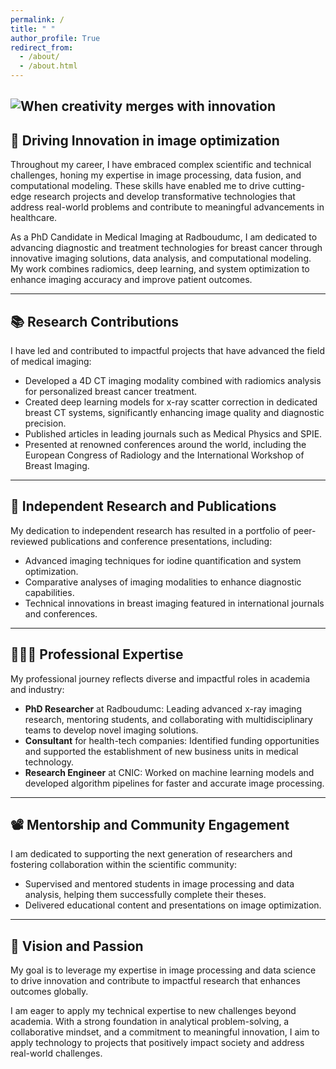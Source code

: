 ```yaml
---
permalink: /
title: " "
author_profile: True
redirect_from: 
  - /about/
  - /about.html
---
```

![When creativity merges with innovation](/images/AI-pix.png)
---

## 🔬 Driving Innovation in image optimization
Throughout my career, I have embraced complex scientific and technical challenges, honing my expertise in image processing, data fusion, and computational modeling. These skills have enabled me to drive cutting-edge research projects and develop transformative technologies that address real-world problems and contribute to meaningful advancements in healthcare.

As a PhD Candidate in Medical Imaging at Radboudumc, I am dedicated to advancing diagnostic and treatment technologies for breast cancer through innovative imaging solutions, data analysis, and computational modeling. My work combines radiomics, deep learning, and system optimization to enhance imaging accuracy and improve patient outcomes.  

---

## 📚 Research Contributions  
I have led and contributed to impactful projects that have advanced the field of medical imaging:  

- Developed a 4D CT imaging modality combined with radiomics analysis for personalized breast cancer treatment.  
- Created deep learning models for x-ray scatter correction in dedicated breast CT systems, significantly enhancing image quality and diagnostic precision.  
- Published articles in leading journals such as Medical Physics and SPIE.  
- Presented at renowned conferences around the world, including the European Congress of Radiology and the International Workshop of Breast Imaging.  

---

## 📜 Independent Research and Publications  
My dedication to independent research has resulted in a portfolio of peer-reviewed publications and conference presentations, including:  

- Advanced imaging techniques for iodine quantification and system optimization.  
- Comparative analyses of imaging modalities to enhance diagnostic capabilities.  
- Technical innovations in breast imaging featured in international journals and conferences.  

---

## 👨🏻‍🔬 Professional Expertise  
My professional journey reflects diverse and impactful roles in academia and industry:  

- **PhD Researcher** at Radboudumc: Leading advanced x-ray imaging research, mentoring students, and collaborating with multidisciplinary teams to develop novel imaging solutions.  
- **Consultant** for health-tech companies: Identified funding opportunities and supported the establishment of new business units in medical technology.  
- **Research Engineer** at CNIC: Worked on machine learning models and developed algorithm pipelines for faster and accurate image processing.  

---

## 📽️ Mentorship and Community Engagement  
I am dedicated to supporting the next generation of researchers and fostering collaboration within the scientific community:

- Supervised and mentored students in image processing and data analysis, helping them successfully complete their theses.
- Delivered educational content and presentations on image optimization. 

---

## 🌟 Vision and Passion   

My goal is to leverage my expertise in image processing and data science to drive innovation and contribute to impactful research that enhances outcomes globally.  

I am eager to apply my technical expertise to new challenges beyond academia. With a strong foundation in analytical problem-solving, a collaborative mindset, and a commitment to meaningful innovation, I aim to apply technology to projects that positively impact society and address real-world challenges.  
